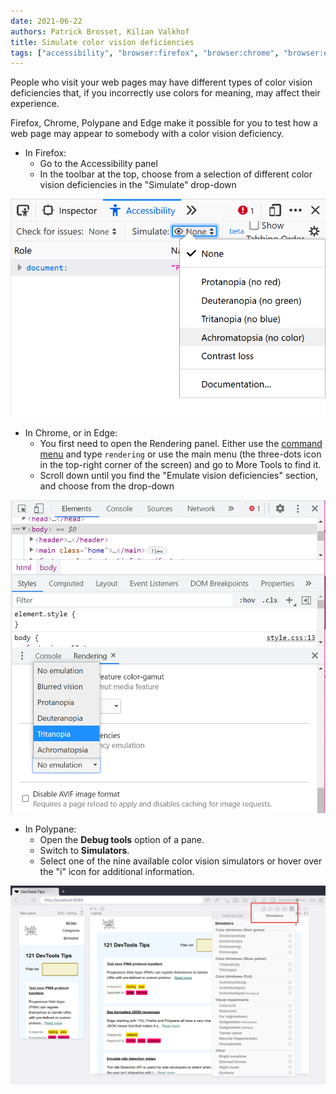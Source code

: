 ```yaml
---
date: 2021-06-22
authors: Patrick Brosset, Kilian Valkhof
title: Simulate color vision deficiencies
tags: ["accessibility", "browser:firefox", "browser:chrome", "browser:edge", "browser:polypane"]
---
```

People who visit your web pages may have different types of color vision deficiencies that, if you incorrectly use colors for meaning, may affect their experience.

Firefox, Chrome, Polypane and Edge make it possible for you to test how a web page may appear to somebody with a color vision deficiency.

* In Firefox:
  * Go to the Accessibility panel
  * In the toolbar at the top, choose from a selection of different color vision deficiencies in the "Simulate" drop-down

![Screenshot of the color vision simulation drop-down in Firefox](/assets/img/simulate-color-vision-deficiencies-1.png)

* In Chrome, or in Edge:
  * You first need to open the Rendering panel. Either use the [command menu](/tips/en/execute-commands/) and type `rendering` or use the main menu (the three-dots icon in the top-right corner of the screen) and go to More Tools to find it.
  * Scroll down until you find the "Emulate vision deficiencies" section, and choose from the drop-down

![Screenshot of the color vision simulation drop-down in Chrome](/assets/img/simulate-color-vision-deficiencies-2.png)

* In Polypane:
  * Open the **Debug tools** option of a pane.
  * Switch to **Simulators**.
  * Select one of the nine available color vision simulators or hover over the "i" icon for additional information.

![Screenshot of the simulator drop-down in Polypane](/assets/img/simulate-color-vision-deficiencies-3.png)
